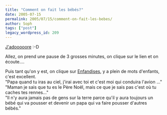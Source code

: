 ```yaml
---
title: "Comment on fait les bébés?"
date: 2005-07-15
permalink: 2005/07/15/comment-on-fait-les-bebes/
author: Soph
tags: ["post"]
legacy_wordpress_id: 209
---
```


[J'adooooore](http://juliette.loubieres.free.fr/pages_pros/pages_realisation/lefilm/filmstreaming.htm) :-D

Allez, on prend une pause de 3 grosses minutes, on clique sur le lien et on écoute....

<!-- excerpt -->

Puis tant qu'on y est, on clique sur [Enfandises](http://www.enfandises.com/accueil.php), y a plein de mots d'enfants, c'est excellent.<br />
"Papa quand tu iras au ciel, j'irai avec toi et c'est moi qui conduira l'avion ..." <br />
"Maman je sais que tu es le Père Noël, mais ce que je sais pas c'est où tu caches tes rennes..." <br />
"Il n'y aura jamais pas de gens sur la terre parce qu'il y aura toujours un bébé qui va pousser et devenir un papa qui va faire pousser d'autres bébés."

<img src="https://64k.be/wp-content/uploads/2006/general/PICT0095 (Medium) (2).JPG" alt="" />
